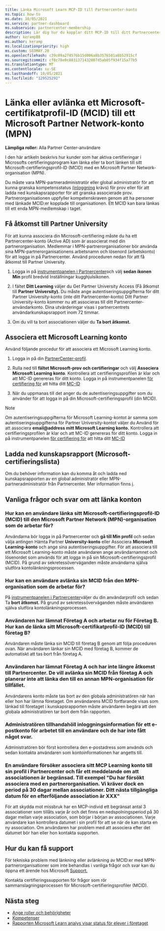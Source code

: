```yaml
---
title: Länka Microsoft Learn MCP-ID till Partnercenter-konto
ms.topic: how-to
ms.date: 10/05/2021
ms.service: partner-dashboard
ms.subservice: partnercenter-membership
description: Lär dig hur du kopplar ditt MCP-ID till ditt Partnercenter-konto så att ditt företag kan se utbildningsvägarna och utbildningsvägarna som du har tagit mot kompetenser.
author: keramp88
ms.author: keramp
ms.localizationpriority: high
ms.custom: SEOMAY.20
ms.openlocfilehash: c39c09a274576b15d006a8b3576501a8b52915cf
ms.sourcegitcommit: cf8c78e0c8831371432007d5ab05f934f15a77b5
ms.translationtype: MT
ms.contentlocale: sv-SE
ms.lasthandoff: 10/05/2021
ms.locfileid: "129525292"
---
```

# <a name="link-or-unlink-a-microsoft-certification-profile-id-mcid-to-a-microsoft-partner-network-mpn-account"></a>Länka eller avlänka ett Microsoft-certifikatprofil-ID (MCID) till ett Microsoft Partner Network-konto (MPN)

**Lämpliga roller:** Alla Partner Center-användare

I den här artikeln beskrivs hur kunder som har aktiva certifieringar i Microsofts certifieringsprogram kan länka eller ta bort länken till sitt Microsoft-certifieringsprofil-ID (MCID) med en Microsoft Partner Network-organisation (MPN).

Du måste vara MPN-partneradministratör eller global administratör för att kunna granska kompetensstatus [(inloggning](https://partner.microsoft.com/pcv/partnership/competencies) krävs) för prov eller för att ladda ned kunskapsrapporter för att granska associerade prov. Partnerorganisationen uppfyller kompetenskraven genom att ha personer med länkade MCID:er kopplade till organisationen. Ett MCID kan bara länkas till ett enda MPN-medlemskap i taget.

## <a name="get-partner-university-access"></a>Få åtkomst till Partner University

För att kunna associera din Microsoft-certifiering måste du ha ett Partnercenter-konto (Active AD) som är associerat med din partnerorganisation. Medlemmar i MPN-partnerorganisationer bör använda sina MPN-partnerorganisationens arbetsnamn och lösenord (arbetskonto) för att logga in på Partnercenter.
Använd proceduren nedan för att få åtkomst till Partner University.

1. Logga in på [instrumentpanelen i Partnercenter](https://partner.microsoft.com/dashboard/)och välj **sedan ikonen Min** profil bredvid Inställningar kugghjulsikonen.

2. I fältet **Ditt Learning** väljer du Get Partner University Access (Få åtkomst till **Partner University).** Du måste ange autentiseringsuppgifterna för ditt Partner University-konto (inte ditt Partnercenter-konto) Ditt Partner University-konto kommer nu att associeras till ditt Partnercenter-användarkonto. Dina utvärderingar visas i partnercentrets användarkunskapsrapport inom 72 timmar.

3. Om du vill ta bort associationen väljer du **Ta bort åtkomst.**

## <a name="associate-a-microsoft-learning-account"></a>Associera ett Microsoft Learning konto

Använd följande procedur för att associera ett Microsoft Learning konto. 

1. Logga in på din [PartnerCenter-profil](https://partner.microsoft.com/pc/Users/MyAccount).

2. Rulla ned till **fältet Microsoft-prov och certifieringar** och välj **Associera Microsoft Learning konto**. Kontrollera att certifieringsprofilen är klar och att MC-ID genereras för ditt konto. Logga in på instrumentpanelen [för certifiering för](https://aka.ms/certdashboard) att hitta ditt [MC-ID](https://docs.microsoft.com/learn/certifications/find-mcid)

3. När du uppmanas till det anger du de autentiseringsuppgifter som du använder för att logga in på din Microsoft-certifieringsprofil (din MCID).

> [!NOTE]
> Om autentiseringsuppgifterna för Microsoft Learning-kontot är samma som autentiseringsuppgifterna för Partner University-kontot väljer du Använd för att associera **email@address mitt Microsoft Learning konto.** Kontrollera att certifieringsprofilen är klar och att MC-ID genereras för ditt konto. Logga in på instrumentpanelen [för certifiering för](https://aka.ms/certdashboard) att hitta ditt [MC-ID](https://docs.microsoft.com/learn/certifications/find-mcid)

## <a name="download-skills-report-microsoft-certification-list"></a>Ladda ned kunskapsrapport (Microsoft-certifieringslista)
Om du behöver information kan du komma åt och ladda ned kunskapsrapporten av en global administratör eller MPN-partneradministratör från Partnercenter. Mer information finns [i](./mpn-skills-report.md#view-skills-report-data).

## <a name="frequently-asked-questions-about-linking-accounts"></a>Vanliga frågor och svar om att länka konton

### <a name="how-can-a-user-link-their-microsoft-certification-profile-id-mcid-with-the-microsoft-partner-network-mpn-organization-they-work-for"></a>Hur kan en användare länka sitt Microsoft-certifieringsprofil-ID (MCID) till den Microsoft Partner Network (MPN)-organisation som de arbetar för?

Användarna bör logga in på Partnercenter och **gå till Min profil** och sedan välja antingen Hämta Partner **University-konto** eller Associera **Microsoft Learning-konto** och ange sina autentiseringsuppgifter. För att associera till ett Microsoft Learning-konto måste användaren ange användarnamnet och lösenordet som används för att logga in på sin Microsoft-certifieringsprofil (MCID). På grund av sekretessöverväganden måste användarna själva slutföra kontolänkningsprocessen.  

### <a name="how-can-a-user-unlink-their-mcid-from-the-mpn-organization-they-work-for"></a>Hur kan en användare avlänka sin MCID från den MPN-organisation som de arbetar för?

På [instrumentpanelen i Partnercenter](https://partner.microsoft.com/dashboard)väljer du din användarprofil och sedan Ta **bort åtkomst.** På grund av sekretessöverväganden måste användaren själva slutföra kontolänkningsprocessen.

### <a name="the-user-left-company-a-and-now-works-for-company-b-how-can-they-link-their-microsoft-certification-profile-id-mcid-with-company-b"></a>Användaren har lämnat Företag A och arbetar nu för Företag B. Hur kan de länka sitt Microsoft-certifikatprofil-ID (MCID) till företag B?

Användaren måste länka sin MCID till företag B genom att följa proceduren ovan. När användaren länkar sin MCID med företag B, kommer de automatiskt att tas bort från företag A.

### <a name="the-user-left-company-a-and-no-longer-has-access-to-partner-center-they-want-to-unlink-their-mcid-from-company-a-and-are-not-planning-to-link-it-with-another-mpn-organization-at-the-moment"></a>Användaren har lämnat Företag A och har inte längre åtkomst till Partnercenter. De vill avlänka sin MCID från företag A och planerar inte att länka den till en annan MPN-organisation för tillfället.

Användarens konto måste tas bort av den globala administratören när han eller hon har lämna företaget. Om användarens MCID fortfarande visas som länkad till företaget i kunskapsrapporten måste användaren begära att den globala administratören tar bort dem från rapporten.

### <a name="the-admin-provided-sign-in-details-for-a-work-email-account-to-a-user-and-they-have-had-no-response"></a>Administratören tillhandahöll inloggningsinformation för ett e-postkonto för arbetet till en användare och de har inte fått något svar.

Administratören bör först kontrollera den e-postadress som används och sedan kontakta användaren som kontoinformationen har angetts till.

### <a name="a-user-tries-to-associate-their-mcp-learning-account-to-their-profile-in-partner-center-and-receives-a-message-that-their-association-is-limited-for-example-you-have-attempted-to-associate-with-a-partner-organization-however-we-require-a-period-of-30-days-between-associations-your-next-available-date-for-a-subsequent-association-is-xxx"></a>En användare försöker associera sitt MCP Learning konto till sin profil i Partnercenter och får ett meddelande om att associationen är begränsad. Till exempel "Du har försökt associera med en partnerorganisation. Vi kräver dock en period på 30 dagar mellan associationer. Ditt nästa tillgängliga datum för en efterföljande association är XXX"

För att skydda mot missbruk har en MCP-individ ett begränsat antal 3 associationer som tillåts varje år och det finns en nedspolningsperiod på 30 dagar mellan varje association, som börjar i början av associationen. Varje användare kan kontrollera datumet i sin profil för att se när de kan starta en ny association. Om användaren har problem med att associera efter det datumet bör han eller hon kontakta supporten.  

## <a name="how-to-get-support"></a>Hur du kan få support

För tekniska problem med länkning eller avlänkning av MCID:er med MPN-partnerorganisationer som inte behandlas i vanliga frågor och svar kan du öppna ett ärende hos Microsoft [Support.](https://partner.microsoft.com/support)

Kontakta certifieringssupporten för frågor som rör sammanslagningsprocessen för Microsoft-certifieringsprofiler (MCID). [](https://aka.ms/mcpforum)

## <a name="next-steps"></a>Nästa steg

- [Ange roller och behörigheter](./permissions-overview.md)
- [Kompetenser](https://partner.microsoft.com/membership/competencies)
- [Rapporten Microsoft Learn analys visar status för elever i företaget](ms-learn-analytics.md)
